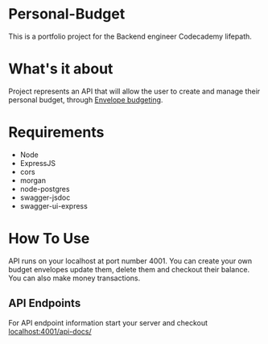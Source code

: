 # Personal-Budget
This is a portfolio project for the Backend engineer Codecademy lifepath.

# What's it about
Project represents an API that will allow the user to create and manage their personal budget, through [Envelope budgeting](https://www.thebalancemoney.com/what-is-envelope-budgeting-1293682).

# Requirements
- Node
- ExpressJS
- cors
- morgan
- node-postgres
- swagger-jsdoc
- swagger-ui-express

# How To Use
API runs on your localhost at port number 4001. You can create your own budget envelopes update them, delete them and checkout their balance. You can also make money transactions.

## API Endpoints
For API endpoint information start your server and checkout [localhost:4001/api-docs/](localhost:4001/api-docs/)
